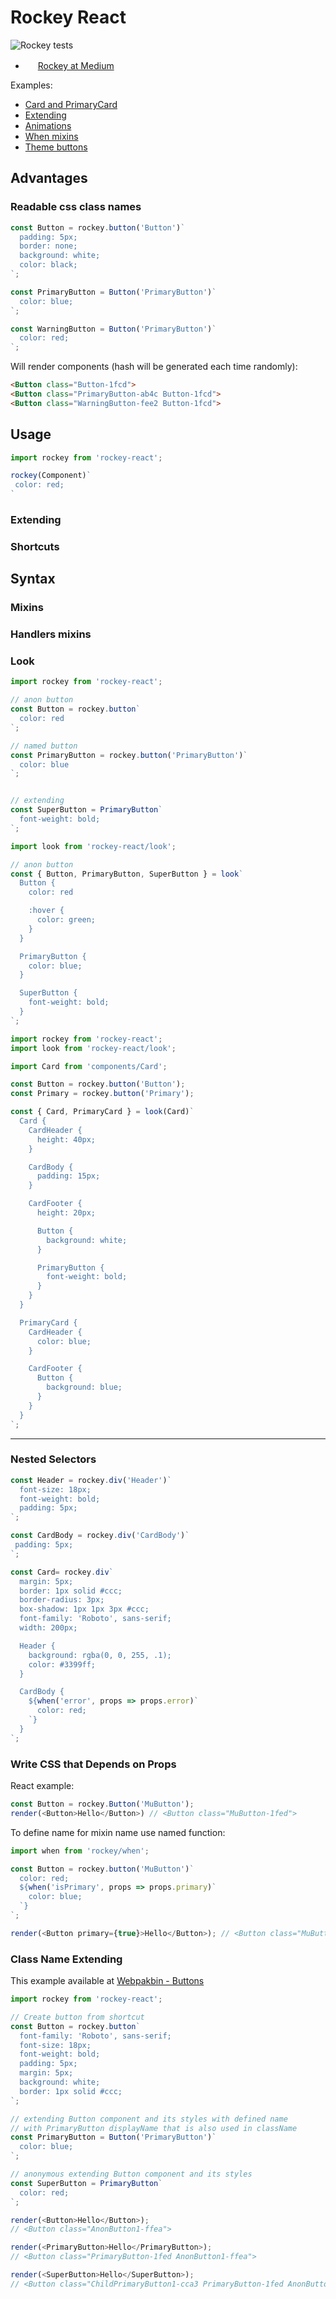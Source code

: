 # Rockey React

![Rockey tests](https://api.travis-ci.org/tuchk4/rockey.svg?branch=master)

-  <img src="http://i.imgur.com/ULoeOL4.png" height="16"/> [Rockey at Medium](https://medium.com/@valeriy.sorokobatko/forgekit-785eb17a9b50#.bo3ijxdbm)

Examples:

- [Card and PrimaryCard](https://www.webpackbin.com/bins/-KflTRU8kd32oWs9VIKZ)
- [Extending](https://www.webpackbin.com/bins/-KflMmHbcVU01PD6h43F)
- [Animations](https://www.webpackbin.com/bins/-KflkDbSVrccxSkAAFZq)
- [When mixins](https://www.webpackbin.com/bins/-KflpZuJTEet-ECpPpWE)
- [Theme buttons](https://www.webpackbin.com/bins/-Kflsy2FIkQy4n27qeLc)


## Advantages

### Readable css class names

```js
const Button = rockey.button('Button')`
  padding: 5px;
  border: none;
  background: white;
  color: black;
`;

const PrimaryButton = Button('PrimaryButton')`
  color: blue;
`;

const WarningButton = Button('PrimaryButton')`
  color: red;
`;
```

Will render components (hash will be generated each time randomly):

```html
<Button class="Button-1fcd">
<Button class="PrimaryButton-ab4c Button-1fcd">
<Button class="WarningButton-fee2 Button-1fcd">
```




## Usage

```js
import rockey from 'rockey-react';

rockey(Component)`
 color: red;
`
```

### Extending

### Shortcuts

## Syntax

### Mixins

### Handlers mixins

### Look



```js
import rockey from 'rockey-react';

// anon button
const Button = rockey.button`
  color: red
`;

// named button
const PrimaryButton = rockey.button('PrimaryButton')`
  color: blue
`;


// extending
const SuperButton = PrimaryButton`
  font-weight: bold;
`;
```


```js
import look from 'rockey-react/look';

// anon button
const { Button, PrimaryButton, SuperButton } = look`
  Button {
    color: red

    :hover {
      color: green;
    }
  }

  PrimaryButton {
    color: blue;
  }

  SuperButton {
    font-weight: bold;
  }  
`;
```


```js
import rockey from 'rockey-react';
import look from 'rockey-react/look';

import Card from 'components/Card';

const Button = rockey.button('Button');
const Primary = rockey.button('Primary');

const { Card, PrimaryCard } = look(Card)`
  Card {
    CardHeader {
      height: 40px;
    }

    CardBody {
      padding: 15px;
    }

    CardFooter {
      height: 20px;

      Button {
        background: white;
      }

      PrimaryButton {
        font-weight: bold;
      }
    }
  }

  PrimaryCard {
    CardHeader {
      color: blue;
    }

    CardFooter {
      Button {
        background: blue;
      }
    }
  }
`;
```


------


### Nested Selectors

```js
const Header = rockey.div('Header')`
  font-size: 18px;
  font-weight: bold;
  padding: 5px;
`;

const CardBody = rockey.div('CardBody')`
 padding: 5px;
`;

const Card= rockey.div`
  margin: 5px;
  border: 1px solid #ccc;
  border-radius: 3px;
  box-shadow: 1px 1px 3px #ccc;
  font-family: 'Roboto', sans-serif;
  width: 200px;

  Header {
    background: rgba(0, 0, 255, .1);
    color: #3399ff;
  }

  CardBody {
    ${when('error', props => props.error)`
      color: red;
    `}
  }
`;
```


### Write CSS that Depends on Props

React example:

```js
const Button = rockey.Button('MuButton');
render(<Button>Hello</Button>) // <Button class="MuButton-1fed">
```

To define name for mixin name use named function:
```js
import when from 'rockey/when';

const Button = rockey.button('MuButton')`
  color: red;
  ${when('isPrimary', props => props.primary)`
    color: blue;
  `}
`;

render(<Button primary={true}>Hello</Button>); // <Button class="MuButton-1fed isPrimary-eefc">
```

### Class Name Extending

This example available at [Webpakbin - Buttons](https://www.webpackbin.com/bins/-KflMmHbcVU01PD6h43F)
```js
import rockey from 'rockey-react';

// Create button from shortcut
const Button = rockey.button`
  font-family: 'Roboto', sans-serif;
  font-size: 18px;
  font-weight: bold;
  padding: 5px;
  margin: 5px;
  background: white;
  border: 1px solid #ccc;
`;

// extending Button component and its styles with defined name
// with PrimaryButton displayName that is also used in className
const PrimaryButton = Button('PrimaryButton')`
  color: blue;
`;

// anonymous extending Button component and its styles
const SuperButton = PrimaryButton`
  color: red;
`;

render(<Button>Hello</Button>);
// <Button class="AnonButton1-ffea">

render(<PrimaryButton>Hello</PrimaryButton>);
// <Button class="PrimaryButton-1fed AnonButton1-ffea">

render(<SuperButton>Hello</SuperButton>);
// <Button class="ChildPrimaryButton1-cca3 PrimaryButton-1fed AnonButton1-ffea">
```
